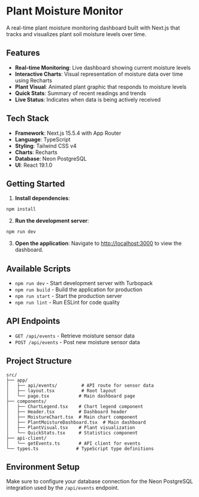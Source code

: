 # Plant Moisture Monitor

A real-time plant moisture monitoring dashboard built with Next.js that tracks and visualizes plant soil moisture levels over time.

## Features

- **Real-time Monitoring**: Live dashboard showing current moisture levels
- **Interactive Charts**: Visual representation of moisture data over time using Recharts
- **Plant Visual**: Animated plant graphic that responds to moisture levels
- **Quick Stats**: Summary of recent readings and trends
- **Live Status**: Indicates when data is being actively received

## Tech Stack

- **Framework**: Next.js 15.5.4 with App Router
- **Language**: TypeScript
- **Styling**: Tailwind CSS v4
- **Charts**: Recharts
- **Database**: Neon PostgreSQL
- **UI**: React 19.1.0

## Getting Started

1. **Install dependencies**:

```bash
npm install
```

2. **Run the development server**:

```bash
npm run dev
```

3. **Open the application**:
   Navigate to [http://localhost:3000](http://localhost:3000) to view the dashboard.

## Available Scripts

- `npm run dev` - Start development server with Turbopack
- `npm run build` - Build the application for production
- `npm run start` - Start the production server
- `npm run lint` - Run ESLint for code quality

## API Endpoints

- `GET /api/events` - Retrieve moisture sensor data
- `POST /api/events` - Post new moisture sensor data

## Project Structure

```
src/
├── app/
│   ├── api/events/         # API route for sensor data
│   ├── layout.tsx          # Root layout
│   └── page.tsx           # Main dashboard page
├── components/
│   ├── ChartLegend.tsx    # Chart legend component
│   ├── Header.tsx         # Dashboard header
│   ├── MoistureChart.tsx  # Main chart component
│   ├── PlantMoistureDashboard.tsx  # Main dashboard
│   ├── PlantVisual.tsx    # Plant visualization
│   └── QuickStats.tsx     # Statistics component
├── api-client/
│   └── getEvents.ts       # API client for events
└── types.ts              # TypeScript type definitions
```

## Environment Setup

Make sure to configure your database connection for the Neon PostgreSQL integration used by the `/api/events` endpoint.

